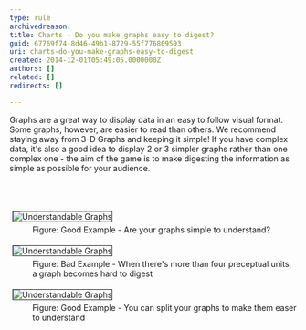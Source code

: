 ```yaml
---
type: rule
archivedreason: 
title: Charts - Do you make graphs easy to digest?
guid: 67769f74-8d46-49b1-8729-55f776809503
uri: charts-do-you-make-graphs-easy-to-digest
created: 2014-12-01T05:49:05.0000000Z
authors: []
related: []
redirects: []

---
```



<p>Graphs are a great way to display data in an easy to follow visual format. Some 
                    graphs, however, are easier to read than others. We recommend staying away from 
                    3-D Graphs and keeping it simple! If you have complex data, it's also a good 
                    idea to display 2 or 3 simpler graphs rather than one complex one - the aim of 
                    the game is to make digesting the information as simple as possible for your 
                    audience.
                </p>
<br><excerpt class='endintro'></excerpt><br>
<dl class="goodImage"><dt> 
      <img border="1" src="http&#58;//www.ssw.com.au/ssw/Standards/Rules/Images%5cGraph.jpg" alt="Understandable Graphs" style="margin&#58;5px;" />
   </dt><dd> Figure&#58; Good Example - Are your graphs simple to understand?</dd></dl><dl class="badImage"><dt> 
      <img border="1" src="http&#58;//www.ssw.com.au/ssw/Standards/Rules/Images%5cbadGraph.jpg" alt="Understandable Graphs" style="margin&#58;5px;" />
   </dt><dd> Figure&#58; Bad Example - When there's more than four preceptual units, a graph becomes hard to digest</dd></dl><dl class="goodImage"><dt> 
      <img border="1" src="http&#58;//www.ssw.com.au/ssw/Standards/Rules/Images%5cGoodGraph.jpg" alt="Understandable Graphs" style="margin&#58;5px;" />
   </dt><dd> Figure&#58; Good Example - You can split your graphs to make them easer to understand</dd></dl>


